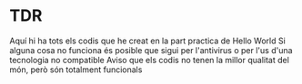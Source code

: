 # TDR
Aquí hi ha tots els codis que he creat en la part practica de Hello World
Si alguna cosa no funciona és posible que sigui per l'antivirus o per l'us d'una tecnologia no compatible
Aviso que els codis no tenen la millor qualitat del món, però són totalment funcionals
